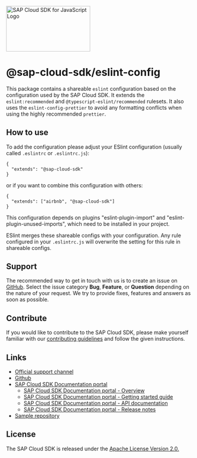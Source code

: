 <!-- sap-cloud-sdk-logo -->
<!-- This block is inserted by scripts/replace-common-readme.ts. Do not adjust it manually. -->
<a href="https://sap.github.io/cloud-sdk/docs/js/overview"><img src="https://help.sap.com/doc/2324e9c3b28748a4ae2ad08166d77675/1.0/en-US/logo-with-js.svg" alt="SAP Cloud SDK for JavaScript Logo" height="122.92" width="226.773"/></a>
<!-- sap-cloud-sdk-logo-stop -->

# @sap-cloud-sdk/eslint-config

This package contains a shareable `eslint` configuration based on the configuration used by the SAP Cloud SDK.
It extends the `eslint:recommended` and `@typescript-eslint/recommended` rulesets.
It also uses the `eslint-config-prettier` to avoid any formatting conflicts when using the highly recommended `prettier`.

## How to use

To add the configuration please adjust your ESlint configuration (usually called `.eslintrc` or `.eslintrc.js`):

```
{
  "extends": "@sap-cloud-sdk"
}
```

or if you want to combine this configuration with others:

```
{
  "extends": ["airbnb", "@sap-cloud-sdk"]
}
```

This configuration depends on plugins "eslint-plugin-import" and "eslint-plugin-unused-imports", which need to be installed in your project.

ESlint merges these shareable configs with your configuration.
Any rule configured in your `.eslintrc.js` will overwrite the setting for this rule in shareable configs.

<!-- sap-cloud-sdk-common-readme -->
<!-- This block is inserted by scripts/replace-common-readme.ts. Do not adjust it manually. -->
## Support

The recommended way to get in touch with us is to create an issue on [GitHub](https://github.com/SAP/cloud-sdk-js/issues).
Select the issue category **Bug**, **Feature**, or **Question** depending on the nature of your request.
We try to provide fixes, features and answers as soon as possible.

## Contribute

If you would like to contribute to the SAP Cloud SDK, please make yourself familiar with our [contributing guidelines](https://github.com/SAP/cloud-sdk-js/blob/main/CONTRIBUTING.md) and follow the given instructions.

## Links

- [Official support channel](https://github.com/SAP/cloud-sdk-js/issues/new/choose)
- [Github](https://github.com/SAP/cloud-sdk-js)
- [SAP Cloud SDK Documentation portal](https://sap.github.io/cloud-sdk)
  - [SAP Cloud SDK Documentation portal - Overview](https://sap.github.io/cloud-sdk/docs/js/overview)
  - [SAP Cloud SDK Documentation portal - Getting started guide](https://sap.github.io/cloud-sdk/docs/js/getting-started)
  - [SAP Cloud SDK Documentation portal - API documentation](https://sap.github.io/cloud-sdk/api/latest)
  - [SAP Cloud SDK Documentation portal - Release notes](https://sap.github.io/cloud-sdk/docs/js/release-notes)
- [Sample repository](https://github.com/SAP-samples/cloud-sdk-js)

## License

The SAP Cloud SDK is released under the [Apache License Version 2.0.](http://www.apache.org/licenses/)
<!-- sap-cloud-sdk-common-readme-stop -->
